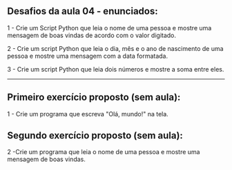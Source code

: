 ## Desafios da aula 04 - enunciados:

1 - Crie um Script Python que leia o nome de uma pessoa e mostre uma mensagem de boas vindas de acordo com o valor digitado.

2 - Crie um script Python que leia o dia, mês e o ano de nascimento de uma pessoa e mostre uma mensagem com a data formatada.

3 - Crie um script Python que leia dois números e mostre a soma entre eles.

---

## Primeiro exercício proposto (sem aula):

1 - Crie um programa que escreva "Olá, mundo!" na tela.

## Segundo exercício proposto (sem aula):
2 -Crie um programa que leia o nome de uma pessoa e mostre uma mensagem de boas vindas.
